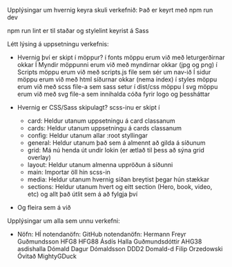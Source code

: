 Upplýsingar um hvernig keyra skuli verkefnið:
Það er keyrt með npm run dev

npm run lint er til staðar og stylelint keyrist á Sass

Létt lýsing á uppsetningu verkefnis:
 - Hvernig því er skipt í möppur?
   í fonts möppu erum við með leturgerðirnar okkar
   Í Myndir möppunni erum við með myndirnar okkar (jpg og png)
   í Scripts möppu erum við með scripts.js file sem sér um nav-ið
   Í sidur möppu erum við með html síðurnar okkar (nema index)
   í styles möppu erum við með scss file-a sem sass setur í dist/css möppu
   Í svg möppu erum við með svg file-a sem innihalda cóða fyrir logo og þessháttar
   
 - Hvernig er CSS/Sass skipulagt?
   scss-inu er skipt í
   - card: Heldur utanum uppsetningu á card classanum
   - cards: Heldur utanum uppsetningu á cards classanum
   - config: Heldur utanum allar :root styllingar
   - general: Heldur utanum það sem á almennt að gilda á síðunum
   - grid: Má nú henda út undir lokin (er ætlað til þess að sýna grid overlay)
   - layout: Heldur utanum almenna uppröðun á síðunni
   - main: Importar öll hin scss-in
   - media: Heldur utanum hvernig síðan breytist þegar hún stækkar
   - sections: Heldur utanum hvert og eitt section (Hero, book, video, etc) og allt það útlit sem á að fylgja því
 - Og fleira sem á við

Upplýsingar um alla sem unnu verkefni:
- Nöfn:                     HÍ notendanöfn:      GitHub notendanöfn:
Hermann Freyr Guðmundsson   HFG8                 HFG88
Ásdís Halla Guðmundsdóttir  AHG38                asdishalla
Dómald Dagur Dómaldsson     DDD2                 Domald-d
Filip Orzedowski            Óvitað               MightyGDuck
